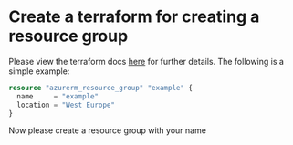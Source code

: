 # Create a terraform for creating a resource group

Please view the terraform docs [here](https://registry.terraform.io/providers/hashicorp/azurerm/latest/docs/resources/resource_group#example-usage) for further details. The following is a simple example:

```tf
resource "azurerm_resource_group" "example" {
  name     = "example"
  location = "West Europe"
}
```

Now please create a resource group with your name

